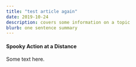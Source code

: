 ```yaml
---
title: "test article again"
date: 2019-10-24
description: covers some information on a topic
blurb: one sentence summary
---
```


#### Spooky Action at a Distance

Some text here.